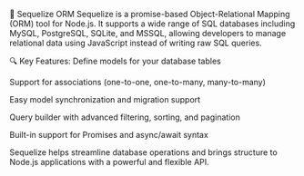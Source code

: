 📘 Sequelize ORM
Sequelize is a promise-based Object-Relational Mapping (ORM) tool for Node.js. It supports a wide range of SQL databases including MySQL, PostgreSQL, SQLite, and MSSQL, allowing developers to manage relational data using JavaScript instead of writing raw SQL queries.

🔍 Key Features:
Define models for your database tables

Support for associations (one-to-one, one-to-many, many-to-many)

Easy model synchronization and migration support

Query builder with advanced filtering, sorting, and pagination

Built-in support for Promises and async/await syntax

Sequelize helps streamline database operations and brings structure to Node.js applications with a powerful and flexible API.